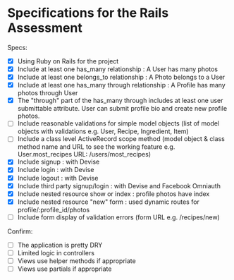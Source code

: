 # Specifications for the Rails Assessment

Specs:
- [x] Using Ruby on Rails for the project
- [x] Include at least one has_many relationship : A User has many photos
- [x] Include at least one belongs_to relationship : A Photo belongs to a User
- [x] Include at least one has_many through relationship : A Profile has many photos through User
- [x] The "through" part of the has_many through includes at least one user submittable attribute. User can submit profile bio and create new profile photos.
- [ ] Include reasonable validations for simple model objects (list of model objects with validations e.g. User, Recipe, Ingredient, Item)
- [ ] Include a class level ActiveRecord scope method (model object & class method name and URL to see the working feature e.g. User.most_recipes URL: /users/most_recipes)
- [x] Include signup :  with Devise
- [x] Include login : with Devise
- [x] Include logout : with Devise
- [x] Include third party signup/login : with Devise and Facebook Omniauth
- [x] Include nested resource show or index : profile photos have index
- [x] Include nested resource "new" form : used dynamic routes for profile/:profile_id/photos
- [ ] Include form display of validation errors (form URL e.g. /recipes/new)

Confirm:
- [ ] The application is pretty DRY
- [ ] Limited logic in controllers
- [ ] Views use helper methods if appropriate
- [ ] Views use partials if appropriate